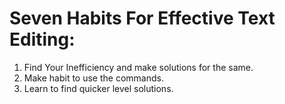 # Seven Habits For Effective Text Editing:

1. Find Your Inefficiency and make solutions for the same.
1. Make habit to use the commands.
1. Learn to find quicker level solutions.



